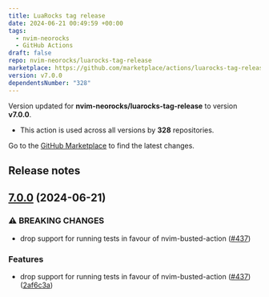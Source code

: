 ```yaml
---
title: LuaRocks tag release
date: 2024-06-21 00:49:59 +00:00
tags:
  - nvim-neorocks
  - GitHub Actions
draft: false
repo: nvim-neorocks/luarocks-tag-release
marketplace: https://github.com/marketplace/actions/luarocks-tag-release
version: v7.0.0
dependentsNumber: "328"
---
```



Version updated for **nvim-neorocks/luarocks-tag-release** to version **v7.0.0**.
- This action is used across all versions by **328** repositories.

Go to the [GitHub Marketplace](https://github.com/marketplace/actions/luarocks-tag-release) to find the latest changes.

## Release notes

## [7.0.0](https://github.com/nvim-neorocks/luarocks-tag-release/compare/v6.0.0...v7.0.0) (2024-06-21)


### ⚠ BREAKING CHANGES

* drop support for running tests in favour of nvim-busted-action ([#437](https://github.com/nvim-neorocks/luarocks-tag-release/issues/437))

### Features

* drop support for running tests in favour of nvim-busted-action ([#437](https://github.com/nvim-neorocks/luarocks-tag-release/issues/437)) ([2af6c3a](https://github.com/nvim-neorocks/luarocks-tag-release/commit/2af6c3a00772ee42a161d02a8d324ab53b24bb13))
